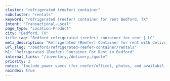 ```yaml
---
cluster: "refrigerated (reefer) container"
subcluster: "rentals"
keyword: "refrigerated (reefer) container for rent Bedford, TX"
intent: "Transactional-Local"
page_type: "Location-Product"
city: "Bedford, TX"
title_tag: "Bedford refrigerated (reefer) container for rent | LC"
meta_description: "Refrigerated (Reefer) Container for rent with delivery in Bedford, TX. LC Container — local Since 2003. Get pricing today."
url_slug: "/bedford/refrigerated-reefer-container/rentals"
h1: "Refrigerated (Reefer) Container For Rent in Bedford"
internal_links: "/inventory,/delivery,/quote"
priority: 2
notes: "Include power specs (for reefer/office), photos, and availability."
noindex: true
---
```


<!-- TODO: Add unique city/inventory copy, images, and internal links here. -->

